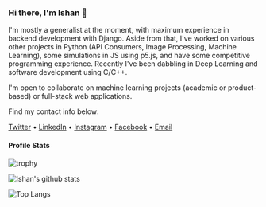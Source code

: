 ### Hi there, I'm Ishan 👋

<!--
**IshanManchanda/IshanManchanda** is a ✨ _special_ ✨ repository because its `README.md` (this file) appears on your GitHub profile.

Here are some ideas to get you started:

- 🔭 I’m currently working on ...
- 🌱 I’m currently learning ...
- 👯 I’m looking to collaborate on ...
- 🤔 I’m looking for help with ...
- 💬 Ask me about ...
- 📫 How to reach me: ...
- 😄 Pronouns: ...
- ⚡ Fun fact: ...
-->

I'm mostly a generalist at the moment, with maximum experience in backend development with Django. Aside from that, I've worked on various other projects in Python (API Consumers, Image Processing, Machine Learning), some simulations in JS using p5.js, and have some competitive programming experience. Recently I've been dabbling in Deep Learning and software development using C/C++.


I'm open to collaborate on machine learning projects (academic or product-based) or full-stack web applications. 


Find my contact info below: 

<!-- [Website](https://ishanmanchanda.github.io) • -->
[Twitter](https://twitter.com/TheIshanM) •
[LinkedIn](https://linkedin.com/in/Ishan-Manchanda) •
[Instagram](https://instagram.com/IshanManchanda) •
[Facebook](https://facebook.com/TheIshanM/) •
[Email](mailto:ishanmanchanda70@gmail.com)


#### Profile Stats

![trophy](https://github-profile-trophy.vercel.app/?username=IshanManchanda&theme=discord)

![Ishan's github stats](https://github-readme-stats.vercel.app/api?username=ishanmanchanda&show_icons=true&count_private=true&hide=contribs&theme=tokyonight)

![Top Langs](https://github-readme-stats.vercel.app/api/top-langs/?username=ishanmanchanda&layout=compact&theme=tokyonight)
